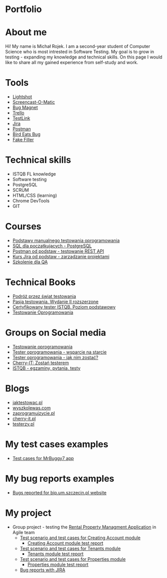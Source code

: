 # Portfolio

# About me

Hi! My name is Michał Rojek. I am a second-year student of Computer Science who is most intrested in Software Testing. My goal is to grow in testing - expanding my knowledge and technical skills. On this page I would like to share all my gained experience from self-study and work.

# Tools

- [Lightshot](https://app.prntscr.com/pl/)
- [Screencast-O-Matic](https://screencast-o-matic.com/)
- [Bug Magnet](https://chrome.google.com/webstore/detail/bug-magnet/efhedldbjahpgjcneebmbolkalbhckfi?hl=pl)
- [Trello](https://trello.com/)
- [TestLink](https://bitnami.com/stack/testlink)
- [Jira](https://www.atlassian.com/software/jira)
- [Postman](https://www.postman.com/)
- [Bird Eats Bug](https://birdeatsbug.com/)
- [Fake Filler](https://chrome.google.com/webstore/detail/fake-filler/bnjjngeaknajbdcgpfkgnonkmififhfo)

# Technical skills

- ISTQB FL knowledge
- Software testing
- PostgreSQL
- SCRUM
- HTML/CSS (learning)
- Chrome DevTools
- GIT

# Courses

- [Podstawy manualnego testowania oprogramowania](https://www.udemy.com/course/kurs-testowania-oprogramowania/)
- [SQL dla początkujących - PostgreSQL](https://www.udemy.com/course/sql-dla-poczatkujacych-postgresql-z-podrecznikiem-pdf/)
- [Postman od podstaw - testowanie REST API](https://www.udemy.com/course/postman-od-podstaw-testowanie-rest-api/)
- [Kurs Jira od podstaw - zarządzanie projektami](https://www.udemy.com/course/kurs-jira-od-podstaw-zarzadzanie-projektami/)
- [Szkolenie dla QA](https://szkoleniedlaqa.pl/szkolenie/)

# Technical Books

- [Podróż przez świat testowania](https://www.funwithbugs.com/landingpage/juz_jest_dostepna/)
- [Pasja testowania. Wydanie II rozszerzone](https://helion.pl/ksiazki/pasja-testowania-wydanie-ii-rozszerzone-krzysztof-jadczyk,paste2.htm#format/d)
- [Certyfikowany tester ISTQB. Poziom podstawowy](https://helion.pl/ksiazki/certyfikowany-tester-istqb-poziom-podstawowy-adam-roman-lucjan-stapp,ctispp.htm#format/d)
- [Testowanie Oprogramowania](https://pwicherski.gitbook.io/testowanie-oprogramowania/)

# Groups on Social media

- [Testowanie oprogramowania](https://www.facebook.com/groups/TestowanieOprogramowania)
- [Tester oprogramowania - wsparcie na starcie](https://www.facebook.com/groups/testeroprogramowania)
- [Tester oprogramowania - jak nim zostać?](https://www.facebook.com/groups/jakzostactesterem/)
- [Cherry-IT: Zostań testerem](https://www.facebook.com/groups/2133784529983322/)
- [ISTQB - egzaminy, pytania, testy](https://www.facebook.com/groups/194288250951242)

# Blogs

- [jaktestowac.pl](https://jaktestowac.pl/)
- [wyszkolewas.com](https://www.wyszkolewas.com.pl/)
- [zaprogramujzycie.pl](https://zaprogramujzycie.pl/)
- [cherry-it.pl](http://cherry-it.pl/)
- [testerzy.pl](https://testerzy.pl/)

# My test cases examples

- [Test cases for MrBuggy7 app](https://drive.google.com/file/d/1Y2cQYQR5TupzRzhqgSXobdunBHnsIv0U/view?usp=sharing)

# My bug reports examples

- [Bugs reported for bip.um.szczecin.pl website](https://drive.google.com/file/d/1ag0VKxOThd35SHF1CZMNoaCD96Gculu2/view?usp=sharing)

# My project

- Group project - testing the [Rental Property Managment Application](https://app.systemobsluginajmu.pl) in Agile team
  - [Test scenario and test cases for Creating Account module](https://drive.google.com/file/d/109h0lIUGu-Aj_eTkc2INiA2zuKkmxh2t/view?usp=sharing)
    - [Creating Account module test report](https://drive.google.com/file/d/1PBr3_KXh79xdpY87i8iFXUxOpPxVcnka/view?usp=sharing)
  - [Test scenario and test cases for Tenants module](https://drive.google.com/file/d/16b-iaFPc-DUfelGw2zo7MOqk6kultQ-M/view?usp=sharing)
    - [Tenants module test report](https://drive.google.com/file/d/1LZC8YSzoAMNWQXQ5rrj4l6vr4oRZ3SXw/view?usp=sharing)
  - [Test scenario and test cases for Properties module](https://drive.google.com/file/d/13iAAldCt1lNJ63OcUQsTyCNQGSYW5f8M/view?usp=sharing)
    - [Properties module test report](https://drive.google.com/file/d/1Q-NepHtQYTuVAEqWP2xxEiIL9opPe0BT/view?usp=sharing)
  - [Bug reports with JIRA](https://drive.google.com/file/d/1W_K-Uz3qdBnP9_pXVizfsQo9w4Lj8NGq/view?usp=sharing)
